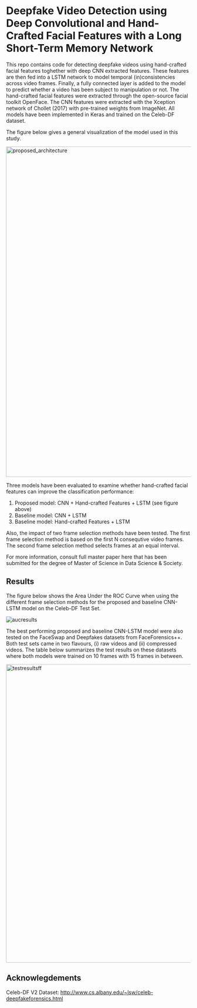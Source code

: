 # Deepfake Video Detection using Deep Convolutional and Hand-Crafted Facial Features with a Long Short-Term Memory Network
This repo contains code for detecting deepfake videos using hand-crafted facial features toghether with deep CNN extracted features. These features are then fed into a LSTM network to model temporal (in)consistencies across video frames. Finally, a fully connected layer is added to the model to predict whether a video has been subject to manipulation or not. The hand-crafted facial features were extracted through the open-source facial toolkit OpenFace. The CNN features were extracted with the Xception network of Chollet (2017) with pre-trained weights from ImageNet. All models have been implemented in Keras and trained on the Celeb-DF dataset. 

The figure below gives a general visualization of the model used in this study. 

<img width="900" alt="proposed_architecture" src="https://user-images.githubusercontent.com/54868192/118968775-99a0f080-b96c-11eb-8c18-2319e549178c.png">

Three models have been evaluated to examine whether hand-crafted facial features can improve the classification performance:
1. Proposed model: CNN + Hand-crafted Features + LSTM (see figure above)
2. Baseline model: CNN + LSTM
3. Baseline model: Hand-crafted Features + LSTM

Also, the impact of two frame selection methods have been tested. The first frame selection method is based on the first N consequtive video frames. The second frame selection method selects frames at an equal interval. 

For more information, consult full master paper here that has been submitted for the degree of Master of Science in Data Science & Society. 

## Results
The figure below shows the Area Under the ROC Curve when using the different frame selection methods for the proposed and baseline CNN-LSTM model on the Celeb-DF Test Set.

![aucresults](https://user-images.githubusercontent.com/54868192/118982644-eb9d4280-b97b-11eb-9a32-ee45ec46ce7f.png)

The best performing proposed and baseline CNN-LSTM model were also tested on the FaceSwap and Deepfakes datasets from FaceForensics++. Both test sets came in two flavours, (i) raw videos and (ii) compressed videos. The table below summarizes the test results on these datasets where both models were trained on 10 frames with 15 frames in between. 

<img width="813" alt="testresultsff" src="https://user-images.githubusercontent.com/54868192/118984906-446dda80-b97e-11eb-8809-b3a434fc630d.png">


## Acknowlegdements

Celeb-DF V2 Dataset: http://www.cs.albany.edu/~lsw/celeb-deepfakeforensics.html





